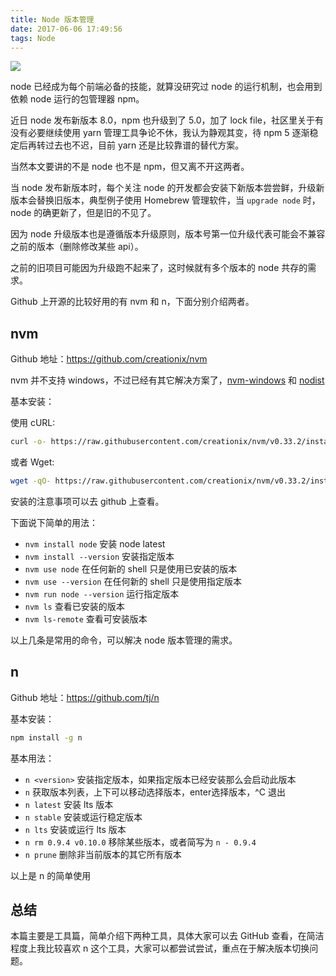 ```yaml
---
title: Node 版本管理
date: 2017-06-06 17:49:56
tags: Node
---
```


![](/uploads/node-version-management1.jpg)

<!--more-->

node 已经成为每个前端必备的技能，就算没研究过 node 的运行机制，也会用到依赖 node 运行的包管理器 npm。

近日 node 发布新版本 8.0，npm 也升级到了 5.0，加了 lock file，社区里关于有没有必要继续使用 yarn 管理工具争论不休，我认为静观其变，待 npm 5 逐渐稳定后再转过去也不迟，目前 yarn 还是比较靠谱的替代方案。

当然本文要讲的不是 node 也不是 npm，但又离不开这两者。

当 node 发布新版本时，每个关注 node 的开发都会安装下新版本尝尝鲜，升级新版本会替换旧版本，典型例子使用 Homebrew 管理软件，当 `upgrade node` 时，node 的确更新了，但是旧的不见了。

因为 node 升级版本也是遵循版本升级原则，版本号第一位升级代表可能会不兼容之前的版本（删除修改某些 api）。

之前的旧项目可能因为升级跑不起来了，这时候就有多个版本的 node 共存的需求。

Github 上开源的比较好用的有 nvm 和 n，下面分别介绍两者。

## nvm

Github 地址：https://github.com/creationix/nvm

nvm 并不支持 windows，不过已经有其它解决方案了，[nvm-windows](https://github.com/coreybutler/nvm-windows) 和 [nodist](https://github.com/marcelklehr/nodist)

基本安装：

使用 cURL:

```bash
curl -o- https://raw.githubusercontent.com/creationix/nvm/v0.33.2/install.sh | bash
```

或者 Wget:

```bash
wget -qO- https://raw.githubusercontent.com/creationix/nvm/v0.33.2/install.sh | bash
```

安装的注意事项可以去 github 上查看。

下面说下简单的用法：

* `nvm install node` 安装 node latest
* `nvm install --version` 安装指定版本
* `nvm use node` 在任何新的 shell 只是使用已安装的版本
* `nvm use --version` 在任何新的 shell 只是使用指定版本
* `nvm run node --version` 运行指定版本
* `nvm ls` 查看已安装的版本
* `nvm ls-remote` 查看可安装版本

以上几条是常用的命令，可以解决 node 版本管理的需求。

## n

Github 地址：https://github.com/tj/n

基本安装：

```bash
npm install -g n
```

基本用法：

* `n <version>` 安装指定版本，如果指定版本已经安装那么会启动此版本
* `n` 获取版本列表，上下可以移动选择版本，enter选择版本，^C 退出
* `n latest` 安装 lts 版本
* `n stable` 安装或运行稳定版本
* `n lts` 安装或运行 lts 版本
* `n rm 0.9.4 v0.10.0` 移除某些版本，或者简写为 `n - 0.9.4`
* `n prune` 删除非当前版本的其它所有版本

以上是 n 的简单使用

## 总结

本篇主要是工具篇，简单介绍下两种工具，具体大家可以去 GitHub 查看，在简洁程度上我比较喜欢 n 这个工具，大家可以都尝试尝试，重点在于解决版本切换问题。

